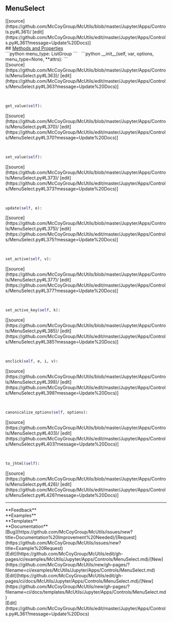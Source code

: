 ## <a id="McUtils.Jupyter.Apps.Controls.MenuSelect">MenuSelect</a> 

<div class="docs-source-link" markdown="1">
[[source](https://github.com/McCoyGroup/McUtils/blob/master/Jupyter/Apps/Controls.py#L361)/
[edit](https://github.com/McCoyGroup/McUtils/edit/master/Jupyter/Apps/Controls.py#L361?message=Update%20Docs)]
</div>









<div class="collapsible-section">
 <div class="collapsible-section collapsible-section-header" markdown="1">
## <a class="collapse-link" data-toggle="collapse" href="#methods" markdown="1"> Methods and Properties</a> <a class="float-right" data-toggle="collapse" href="#methods"><i class="fa fa-chevron-down"></i></a>
 </div>
 <div class="collapsible-section collapsible-section-body collapse show" id="methods" markdown="1">
 ```python
menu_type: ListGroup
```
<a id="McUtils.Jupyter.Apps.Controls.MenuSelect.__init__" class="docs-object-method">&nbsp;</a> 
```python
__init__(self, var, options, menu_type=None, **attrs): 
```
<div class="docs-source-link" markdown="1">
[[source](https://github.com/McCoyGroup/McUtils/blob/master/Jupyter/Apps/Controls/MenuSelect.py#L363)/
[edit](https://github.com/McCoyGroup/McUtils/edit/master/Jupyter/Apps/Controls/MenuSelect.py#L363?message=Update%20Docs)]
</div>


<a id="McUtils.Jupyter.Apps.Controls.MenuSelect.get_value" class="docs-object-method">&nbsp;</a> 
```python
get_value(self): 
```
<div class="docs-source-link" markdown="1">
[[source](https://github.com/McCoyGroup/McUtils/blob/master/Jupyter/Apps/Controls/MenuSelect.py#L370)/
[edit](https://github.com/McCoyGroup/McUtils/edit/master/Jupyter/Apps/Controls/MenuSelect.py#L370?message=Update%20Docs)]
</div>


<a id="McUtils.Jupyter.Apps.Controls.MenuSelect.set_value" class="docs-object-method">&nbsp;</a> 
```python
set_value(self): 
```
<div class="docs-source-link" markdown="1">
[[source](https://github.com/McCoyGroup/McUtils/blob/master/Jupyter/Apps/Controls/MenuSelect.py#L373)/
[edit](https://github.com/McCoyGroup/McUtils/edit/master/Jupyter/Apps/Controls/MenuSelect.py#L373?message=Update%20Docs)]
</div>


<a id="McUtils.Jupyter.Apps.Controls.MenuSelect.update" class="docs-object-method">&nbsp;</a> 
```python
update(self, e): 
```
<div class="docs-source-link" markdown="1">
[[source](https://github.com/McCoyGroup/McUtils/blob/master/Jupyter/Apps/Controls/MenuSelect.py#L375)/
[edit](https://github.com/McCoyGroup/McUtils/edit/master/Jupyter/Apps/Controls/MenuSelect.py#L375?message=Update%20Docs)]
</div>


<a id="McUtils.Jupyter.Apps.Controls.MenuSelect.set_active" class="docs-object-method">&nbsp;</a> 
```python
set_active(self, v): 
```
<div class="docs-source-link" markdown="1">
[[source](https://github.com/McCoyGroup/McUtils/blob/master/Jupyter/Apps/Controls/MenuSelect.py#L377)/
[edit](https://github.com/McCoyGroup/McUtils/edit/master/Jupyter/Apps/Controls/MenuSelect.py#L377?message=Update%20Docs)]
</div>


<a id="McUtils.Jupyter.Apps.Controls.MenuSelect.set_active_key" class="docs-object-method">&nbsp;</a> 
```python
set_active_key(self, k): 
```
<div class="docs-source-link" markdown="1">
[[source](https://github.com/McCoyGroup/McUtils/blob/master/Jupyter/Apps/Controls/MenuSelect.py#L385)/
[edit](https://github.com/McCoyGroup/McUtils/edit/master/Jupyter/Apps/Controls/MenuSelect.py#L385?message=Update%20Docs)]
</div>


<a id="McUtils.Jupyter.Apps.Controls.MenuSelect.onclick" class="docs-object-method">&nbsp;</a> 
```python
onclick(self, e, i, v): 
```
<div class="docs-source-link" markdown="1">
[[source](https://github.com/McCoyGroup/McUtils/blob/master/Jupyter/Apps/Controls/MenuSelect.py#L398)/
[edit](https://github.com/McCoyGroup/McUtils/edit/master/Jupyter/Apps/Controls/MenuSelect.py#L398?message=Update%20Docs)]
</div>


<a id="McUtils.Jupyter.Apps.Controls.MenuSelect.canonicalize_options" class="docs-object-method">&nbsp;</a> 
```python
canonicalize_options(self, options): 
```
<div class="docs-source-link" markdown="1">
[[source](https://github.com/McCoyGroup/McUtils/blob/master/Jupyter/Apps/Controls/MenuSelect.py#L403)/
[edit](https://github.com/McCoyGroup/McUtils/edit/master/Jupyter/Apps/Controls/MenuSelect.py#L403?message=Update%20Docs)]
</div>


<a id="McUtils.Jupyter.Apps.Controls.MenuSelect.to_jhtml" class="docs-object-method">&nbsp;</a> 
```python
to_jhtml(self): 
```
<div class="docs-source-link" markdown="1">
[[source](https://github.com/McCoyGroup/McUtils/blob/master/Jupyter/Apps/Controls/MenuSelect.py#L426)/
[edit](https://github.com/McCoyGroup/McUtils/edit/master/Jupyter/Apps/Controls/MenuSelect.py#L426?message=Update%20Docs)]
</div>
 </div>
</div>












---


<div markdown="1" class="text-secondary">
<div class="container">
  <div class="row">
   <div class="col" markdown="1">
**Feedback**   
</div>
   <div class="col" markdown="1">
**Examples**   
</div>
   <div class="col" markdown="1">
**Templates**   
</div>
   <div class="col" markdown="1">
**Documentation**   
</div>
   <div class="col" markdown="1">
   
</div>
   <div class="col" markdown="1">
   
</div>
   <div class="col" markdown="1">
   
</div>
</div>
  <div class="row">
   <div class="col" markdown="1">
[Bug](https://github.com/McCoyGroup/McUtils/issues/new?title=Documentation%20Improvement%20Needed)/[Request](https://github.com/McCoyGroup/McUtils/issues/new?title=Example%20Request)   
</div>
   <div class="col" markdown="1">
[Edit](https://github.com/McCoyGroup/McUtils/edit/gh-pages/ci/examples/McUtils/Jupyter/Apps/Controls/MenuSelect.md)/[New](https://github.com/McCoyGroup/McUtils/new/gh-pages/?filename=ci/examples/McUtils/Jupyter/Apps/Controls/MenuSelect.md)   
</div>
   <div class="col" markdown="1">
[Edit](https://github.com/McCoyGroup/McUtils/edit/gh-pages/ci/docs/McUtils/Jupyter/Apps/Controls/MenuSelect.md)/[New](https://github.com/McCoyGroup/McUtils/new/gh-pages/?filename=ci/docs/templates/McUtils/Jupyter/Apps/Controls/MenuSelect.md)   
</div>
   <div class="col" markdown="1">
[Edit](https://github.com/McCoyGroup/McUtils/edit/master/Jupyter/Apps/Controls.py#L361?message=Update%20Docs)   
</div>
   <div class="col" markdown="1">
   
</div>
   <div class="col" markdown="1">
   
</div>
   <div class="col" markdown="1">
   
</div>
</div>
</div>
</div>